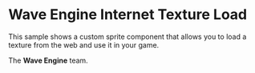 # Wave Engine Internet Texture Load

This sample shows a custom sprite component that allows you to load a texture from the web and use it in your game. 
  

The **Wave Engine** team.  